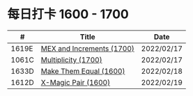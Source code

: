 # 每日打卡 1600 - 1700

|  #  | Title           |    Date  | 
|-----|---------------- | --------------- |
|  1619E  |[MEX and Increments (1700) ](https://github.com/JunBinLiang/Codeforce/blob/main/code/1619E.txt)   |2022/02/17|
|  1061C  |[Multiplicity (1700) ](https://github.com/JunBinLiang/Codeforce/blob/main/code/1061C.txt)   |2022/02/17|
|  1633D  |[Make Them Equal (1600) ](https://github.com/JunBinLiang/Codeforce/blob/main/code/1633D.txt)   |2022/02/18|
|  1612D  |[X-Magic Pair (1600) ](https://github.com/JunBinLiang/Codeforce/blob/main/code/1612D.txt)   |2022/02/19|
